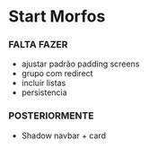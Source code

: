 # Start Morfos

### FALTA FAZER

- ajustar padrão padding screens
- grupo com redirect
- incluir listas
- persistencia

### POSTERIORMENTE

- Shadow navbar + card
